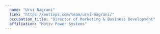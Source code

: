 ```yaml
---
  name: "Urvi Nagrani"
  link: "https://motivps.com/team/urvi-nagrani/"
  occupation_title: "Director of Marketing & Business Development"
  affiliation: "Motiv Power Systems"
---
```

